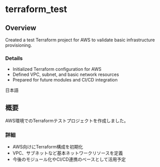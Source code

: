 # terraform_test

## Overview

Created a test Terraform project for AWS to validate basic infrastructure provisioning.

### Details
- Initialized Terraform configuration for AWS
- Defined VPC, subnet, and basic network resources
- Prepared for future modules and CI/CD integration

日本語
## 概要

AWS環境でのTerraformテストプロジェクトを作成しました。

### 詳細
- AWS向けにTerraform構成を初期化
- VPC、サブネットなど基本ネットワークリソースを定義
- 今後のモジュール化やCI/CD連携のベースとして活用予定
